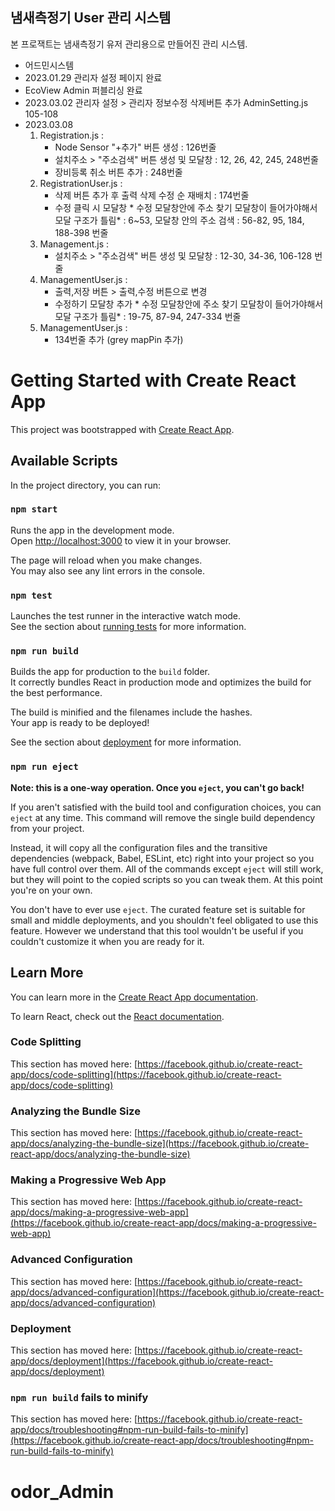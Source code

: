 ## 냄새측정기 User 관리 시스템
본 프로잭트는  냄새측정기 유저 관리용으로 만들어진 관리 시스템.
-  어드민시스템
-  2023.01.29 관리자 설정 페이지 완료
-  EcoView Admin 퍼블리싱 완료
-  2023.03.02 관리자 설정 > 관리자 정보수정 삭제버튼 추가 AdminSetting.js 105-108
-  2023.03.08
    1. Registration.js :
        - Node Sensor "+추가" 버튼 생성 : 126번줄
        - 설치주소 > "주소검색" 버튼 생성 및 모달창 : 12, 26, 42, 245, 248번줄
        - 장비등록 취소 버튼 추가 : 248번줄 
    2. RegistrationUser.js :
        - 삭제 버튼 추가 후 출력 삭제 수정 순 재배치 : 174번줄
        - 수정 클릭 시 모달창 * 수정 모달창안에 주소 찾기 모달창이 들어가야해서 모달 구조가 틀림* : 6~53, 모달창 안의 주소 검색 : 56-82, 95, 184, 188-398 번줄
    3. Management.js :
        - 설치주소 > "주소검색" 버튼 생성 및 모달창 : 12-30, 34-36, 106-128 번줄
    4. ManagementUser.js :
        - 출력,저장 버튼 > 출력,수정 버튼으로 변경
        - 수정하기 모달창 추가 * 수정 모달창안에 주소 찾기 모달창이 들어가야해서 모달 구조가 틀림* : 19-75, 87-94, 247-334 번줄
    5. ManagementUser.js :
        - 134번줄 추가 (grey mapPin 추가) 


# Getting Started with Create React App

This project was bootstrapped with [Create React App](https://github.com/facebook/create-react-app).

## Available Scripts

In the project directory, you can run:

### `npm start`

Runs the app in the development mode.\
Open [http://localhost:3000](http://localhost:3000) to view it in your browser.

The page will reload when you make changes.\
You may also see any lint errors in the console.

### `npm test`

Launches the test runner in the interactive watch mode.\
See the section about [running tests](https://facebook.github.io/create-react-app/docs/running-tests) for more information.

### `npm run build`

Builds the app for production to the `build` folder.\
It correctly bundles React in production mode and optimizes the build for the best performance.

The build is minified and the filenames include the hashes.\
Your app is ready to be deployed!

See the section about [deployment](https://facebook.github.io/create-react-app/docs/deployment) for more information.

### `npm run eject`

**Note: this is a one-way operation. Once you `eject`, you can't go back!**

If you aren't satisfied with the build tool and configuration choices, you can `eject` at any time. This command will remove the single build dependency from your project.

Instead, it will copy all the configuration files and the transitive dependencies (webpack, Babel, ESLint, etc) right into your project so you have full control over them. All of the commands except `eject` will still work, but they will point to the copied scripts so you can tweak them. At this point you're on your own.

You don't have to ever use `eject`. The curated feature set is suitable for small and middle deployments, and you shouldn't feel obligated to use this feature. However we understand that this tool wouldn't be useful if you couldn't customize it when you are ready for it.

## Learn More

You can learn more in the [Create React App documentation](https://facebook.github.io/create-react-app/docs/getting-started).

To learn React, check out the [React documentation](https://reactjs.org/).

### Code Splitting

This section has moved here: [https://facebook.github.io/create-react-app/docs/code-splitting](https://facebook.github.io/create-react-app/docs/code-splitting)

### Analyzing the Bundle Size

This section has moved here: [https://facebook.github.io/create-react-app/docs/analyzing-the-bundle-size](https://facebook.github.io/create-react-app/docs/analyzing-the-bundle-size)

### Making a Progressive Web App

This section has moved here: [https://facebook.github.io/create-react-app/docs/making-a-progressive-web-app](https://facebook.github.io/create-react-app/docs/making-a-progressive-web-app)

### Advanced Configuration

This section has moved here: [https://facebook.github.io/create-react-app/docs/advanced-configuration](https://facebook.github.io/create-react-app/docs/advanced-configuration)

### Deployment

This section has moved here: [https://facebook.github.io/create-react-app/docs/deployment](https://facebook.github.io/create-react-app/docs/deployment)

### `npm run build` fails to minify

This section has moved here: [https://facebook.github.io/create-react-app/docs/troubleshooting#npm-run-build-fails-to-minify](https://facebook.github.io/create-react-app/docs/troubleshooting#npm-run-build-fails-to-minify)
# odor_Admin
